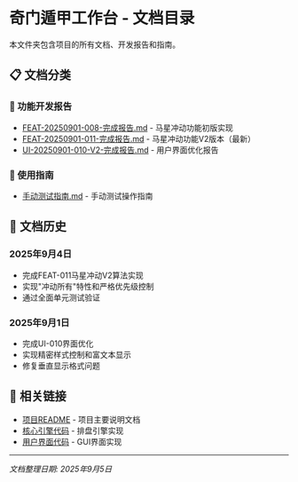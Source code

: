 # 奇门遁甲工作台 - 文档目录

本文件夹包含项目的所有文档、开发报告和指南。

## 📋 文档分类

### 🎯 功能开发报告
- [FEAT-20250901-008-完成报告.md](./FEAT-20250901-008-完成报告.md) - 马星冲动功能初版实现
- [FEAT-20250901-011-完成报告.md](./FEAT-20250901-011-完成报告.md) - 马星冲动功能V2版本（最新）
- [UI-20250901-010-V2-完成报告.md](./UI-20250901-010-V2-完成报告.md) - 用户界面优化报告

### 📖 使用指南
- [手动测试指南.md](./手动测试指南.md) - 手动测试操作指南

## 📅 文档历史

### 2025年9月4日
- 完成FEAT-011马星冲动V2算法实现
- 实现"冲动所有"特性和严格优先级控制
- 通过全面单元测试验证

### 2025年9月1日  
- 完成UI-010界面优化
- 实现精密样式控制和富文本显示
- 修复垂直显示格式问题

## 🔗 相关链接
- [项目README](../README.md) - 项目主要说明文档
- [核心引擎代码](../core/) - 排盘引擎实现
- [用户界面代码](../ui/) - GUI界面实现

---

*文档整理日期: 2025年9月5日*
